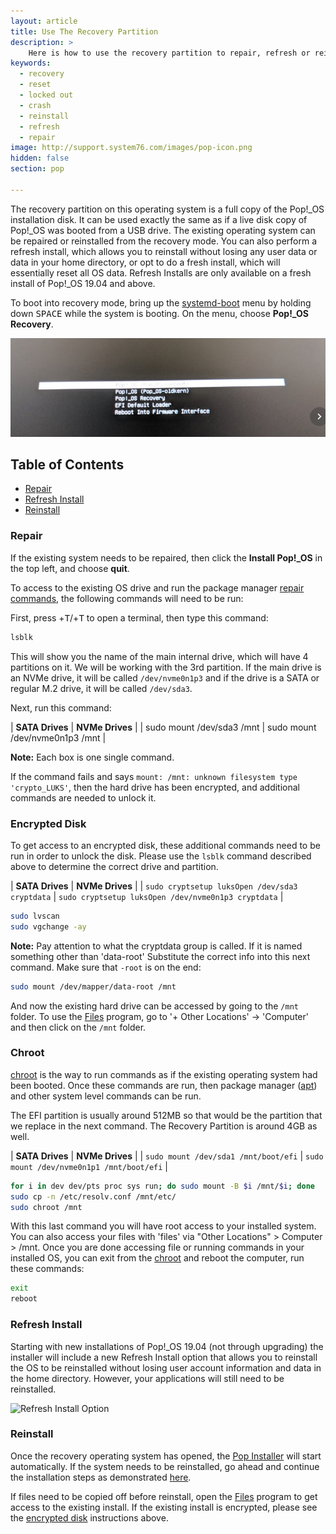 ```yaml
---
layout: article
title: Use The Recovery Partition
description: >
    Here is how to use the recovery partition to repair, refresh or reinstall your operating system.
keywords:
  - recovery
  - reset
  - locked out
  - crash
  - reinstall
  - refresh
  - repair
image: http://support.system76.com/images/pop-icon.png
hidden: false
section: pop

---
```


The recovery partition on this operating system is a full copy of the Pop!\_OS installation disk. It can be used exactly the same as if a live disk copy of Pop!\_OS was booted from a USB drive. The existing operating system can be repaired or reinstalled from the recovery mode. You can also perform a refresh install, which allows you to reinstall without losing any user data or data in your home directory, or opt to do a fresh install, which will essentially reset all OS data. Refresh Installs are only available on a fresh install of Pop!\_OS 19.04 and above.

To boot into recovery mode, bring up the <u>systemd-boot</u> menu by holding down <kbd>SPACE</kbd> while the system is booting. On the menu, choose **Pop!_OS Recovery**.

![systemd-boot](/images/pop-recovery/systemd-boot.png)

## Table of Contents

- [Repair](/articles/pop-recovery/#repair)
- [Refresh Install](/articles/pop-recovery/#refresh-install)
- [Reinstall](/articles/pop-recovery/#reinstall)

### Repair

If the existing system needs to be repaired, then click the **Install Pop!_OS** in the top left, and choose **quit**.

To access to the existing OS drive and run the package manager [repair commands](/articles/package-manager-pop/), the following commands will need to be run:

First, press <kbd><span class="fl-pop-key"></span></kbd>+<kbd>T</kbd>/<kbd><i class="fl-ubuntu"></i></kbd>+<kbd>T</kbd> to open a terminal, then type this command:

```bash
lsblk
```

This will show you the name of the main internal drive, which will have 4 partitions on it.  We will be working with the 3rd partition.  If the main drive is an NVMe drive, it will be called `/dev/nvme0n1p3` and if the drive is a SATA or regular M.2 drive, it will be called `/dev/sda3`.

Next, run this command:

| **SATA Drives**           | **NVMe Drives**                |
| sudo mount /dev/sda3 /mnt | sudo mount /dev/nvme0n1p3 /mnt |

**Note:** Each box is one single command.

If the command fails and says `mount: /mnt: unknown filesystem type 'crypto_LUKS'`, then the hard drive has been encrypted, and additional commands are needed to unlock it.  

### Encrypted Disk

To get access to an encrypted disk, these additional commands need to be run in order to unlock the disk.  Please use the `lsblk` command described above to determine the correct drive and partition.

| **SATA Drives**                                    | **NVMe Drives**                                         |
| ```sudo cryptsetup luksOpen /dev/sda3 cryptdata``` | ```sudo cryptsetup luksOpen /dev/nvme0n1p3 cryptdata``` |

```bash
sudo lvscan
sudo vgchange -ay
```

**Note:** Pay attention to what the cryptdata group is called. If it is named something other than 'data-root' Substitute the correct info into this next command.  Make sure that `-root` is on the end:

```bash
sudo mount /dev/mapper/data-root /mnt
```

And now the existing hard drive can be accessed by going to the `/mnt` folder.  To use the <u>Files</u> program, go to '+ Other Locations' -> 'Computer' and then click on the `/mnt` folder.

### Chroot

<u>chroot</u> is the way to run commands as if the existing operating system had been booted.  Once these commands are run, then package manager (<u>apt</u>) and other system level commands can be run.

The EFI partition is usually around 512MB so that would be the partition that we replace in the next command. The Recovery Partition is around 4GB as well.

| **SATA Drives**                                                          | **NVMe Drives**                                                          |
| ```sudo mount /dev/sda1 /mnt/boot/efi```                                 | ```sudo mount /dev/nvme0n1p1 /mnt/boot/efi```                            |

```bash
for i in dev dev/pts proc sys run; do sudo mount -B $i /mnt/$i; done 
sudo cp -n /etc/resolv.conf /mnt/etc/
sudo chroot /mnt
```

With this last command you will have root access to your installed system. You can also access your files with 'files' via "Other Locations" > Computer > /mnt. Once you are done accessing file or running commands in your installed OS, you can exit from the <u>chroot</u> and reboot the computer, run these commands:

```bash
exit
reboot
```

### Refresh Install

Starting with new installations of Pop!\_OS 19.04 (not through upgrading) the installer will include a new Refresh Install option that allows you to reinstall the OS to be reinstalled without losing user account information and data in the home directory. However, your applications will still need to be reinstalled.

![Refresh Install Option](/images/pop-recovery/recovery-install-page-20.04.png)

### Reinstall

Once the recovery operating system has opened, the <u>Pop Installer</u> will start automatically.  If the system needs to be reinstalled, go ahead and continue the installation steps as demonstrated [here](/articles/install-pop/).

If files need to be copied off before reinstall, open the <u>Files</u> program to get access to the existing install.  If the existing install is encrypted, please see the [encrypted disk](#encrypted-disk) instructions above.
